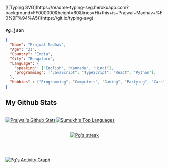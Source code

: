 <!-- ### Hi there 👋 -->

  
<br> 
  <!-- SVG Typing Animation  -->
[![Typing SVG](https://readme-typing-svg.herokuapp.com?background=FF000000&height=60&lines=Hi+this+is+Prajwal+Madhav+%F0%9F%94%A5)](https://git.io/typing-svg)


### `Pg.json`
```json
{
  "Name": "Prajwal Madhav",
  "Age": "21",
  "Country": "India",
  "City": "Bengaluru",
  "Language": {
    "speaking": ["English", "Kannada", "Hindi"],
    "programming": ["JavaScript", "TypeScript", "React", "Python"],
  },
  "Hobbies" : ["Programming", "Computers", "Gaming", "Partying", "Cars"],
}
```
  
 ## My Github Stats
  <br/>
    <a href="#"><img alt="Prajwal's Github Stats" src="https://github-readme-stats.vercel.app/api?username=prajwalmadhav&show_icons=true&count_private=true&theme=react&hide_border=true&bg_color=0D1117" /></a><a href="#"><img alt="Sumukh's Top Languages" src="https://github-readme-stats.vercel.app/api/top-langs/?username=prajwalmadhav&langs_count=8&count_private=true&layout=compact&theme=react&hide_border=true&bg_color=0D1117" /></a>
  <br/>  


<br/>
  <p align="center">
    <a href="#">
        <img title="🔥 Get streak stats for your profile at git.io/streak-stats" alt="Pg's streak" src="https://github-readme-streak-stats.herokuapp.com?user=prajwalmadhav&theme=highcontrast&date_format=j%20M%5B%20Y%5D&ring=DD2727"/>
    </a>
  </p>
<br/>

<!--  <p align="left"> 
  ## Languages and Tools:
    <a href="https://www.python.org" target="_blank"> <img src="https://img.icons8.com/color/48/000000/python.png"/> </a> 
    <a href="https://www.java.com" target="_blank"> <img src="https://img.icons8.com/color/48/000000/java-coffee-cup-logo.png"/> </a> 
    <a style="padding-right:8px;" href="https://www.mysql.com/" target="_blank"> <img src="https://img.icons8.com/fluent/50/000000/mysql-logo.png"/> </a>
    <a href="https://git-scm.com/" target="_blank"> <img src="https://img.icons8.com/color/48/000000/git.png"/> </a> 
    <a href="https://clanguage.com" target="_blank"> <img src="https://img.icons8.com/fluency-systems-filled/48/000000/circled-c.png"/> </a>
</p> -->
<br/> 


<a href="#"><img alt="Pg's Activity Graph" src="https://activity-graph.herokuapp.com/graph?username=prajwalmadhav&bg_color=0D1117&color=5BCDEC&line=5BCDEC&point=FFFFFF&hide_border=true" /></a>

<br/>
<br/>

